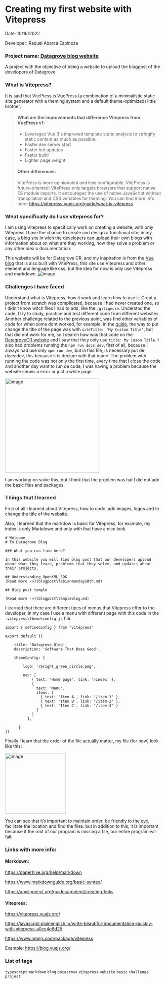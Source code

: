 # Creating my first website with Vitepress
 Date: 10/16/2022

Developer: Raquel Abarca Espinoza

### Project name: [Datagrove blog website](https://github.com/datagrovecr/datagrove_blog_website)
A project with the objective of being a website to upload the blogpost of the developers of Datagrove

### What is Vitepress?
It is said that VitePress is VuePress (a combination of a minimalistic static site generator with a theming system and a default theme-optimized) little brother.

> #### What are the improvements that difference Vitepress from VuePress v1:
> - Leverages Vue 3's improved template static analysis to stringify static content as much as possible.
> - Faster dev server start
> - Faster hot updates
> - Faster build
> - Lighter page weight
>
> #### Other differences:
> VitePress is more opinionated and less configurable.
> VitePress is future-oriented: VitePress only targets browsers that support native ES module imports. It encourages the use of native JavaScript without transpilation and CSS variables for theming.
> You can find more info here: https://vitepress.vuejs.org/guide/what-is-vitepress

### What specifically do I use vitepress for?
I am using Vitepress to specifically work on creating a website, with only Vitepress I have the chance to create and design a functional site, in my case, a blog site in wich the developers can upload their own blogs with information about on what are they working, how they solve a problem or any other idea o documentation.

This website will be for Datagrove CR, and my inspiration is from the [Vue blog](https://blog.vuejs.org/) that is also built with VitePress, this site use Vitepress and other element and lenguaje like css, but the idea for now is only use Vitepress and markdown.
![image](https://user-images.githubusercontent.com/110420288/196104431-971f6b47-53e8-4735-a3de-33e1b8433a4e.png)

### Challenges I have faced

Understand what is Vitepress, how it work and learn how to use it. 
Creat a project from scratch was complicated, because I had never created one, so I didn’t know witch files I had to add, like the `.gitignore`.
Understad the code, I try to study, practice and test different code from different websites.
Another challenge related to the previous point, was find other variables of code for when some dont worked, for example, in the [guide](https://vitepress.vuejs.org/guide/theme-nav), the way to put change the title of the page was with `siteTitle: ‘My Custom Title’`, but that did not work for me, so I search how was that code on the [DatagroveCR website](https://github.com/datagrovecr/website/blob/main/docs/.vitepress/config.js) and I saw that they only use `title: My Cusom Title`.
I also had problems running the `npm run docs:dev`, first of all, because I always had use only `npm run dev`, but in this file, is necessary put de docs:dev, this because it is declare with that name.
The problem with running the code was not only the first time, every time that I close the code and another day want to run de code, I was having a problem because the website shows a error or just a white page.

<img width="304" alt="image" src="https://user-images.githubusercontent.com/110420288/196098778-b15b97c5-2a59-4905-85bc-d4c0c5282215.png">

I am working on solve this, but I think that the problem was hat I did not add the basic files and packages. 

### Things that I learned
First of all I learned about Vitepress, how to code, add images, logos and to change the title of the website.

Also, I learned that the markdow is basic for Vitepress, for example, my index is only Markdown and only with that have a nice look.
```
# Welcome
# To Datagrove Blog

### What you can find here?

In this website you will find blog post that our developers upload about what they learn, problems that they solve, and updates about their projects.

## Understanding OpenXML SDK
[Read more ->](blogpost\fabianmonday10th.md)

## Blog post temple

[Read more ->](blogpost\templeblog.md)

```

I learned that there are different tipes of menus that Vitepress offer to the developer, in my case I use a menu with different page with this code in the `.vitepress\theme\config.js` file:
```
import { defineConfig } from 'vitepress'

export default ({

    title: 'Datagrove Blog',
    description: 'Software That Does Good',

    themeConfig: {
        
        logo: '/bright_green_circle.png',

        nav: [
            { text: 'Home page', link: '/index' },
            {
              text: 'Menu',
              items: [
                { text: 'Item A', link: '/item-1' },
                { text: 'Item B', link: '/item-2' },
                { text: 'Item C', link: '/item-3' }
              ]
            }
          ],

      }
})
```
Finally I learn that the order of the file actually matter, my file (for now) look like this:

<img width="196" alt="image" src="https://user-images.githubusercontent.com/110420288/196102138-f5628c4c-84e2-4d63-9577-4c42536dd8cc.png">

You can see that it’s important to maintain order, be friendly to the eye, facilitate the location and find the files. but in addition to this, it is important because if the root of our program is missing a file, our entire program will fail.

### Links with more info:

#### Markdown: 

https://paperhive.org/help/markdown

https://www.markdownguide.org/basic-syntax/

https://anvilproject.org/guides/content/creating-links

#### Vitepress:

https://vitepress.vuejs.org/

https://javascript.plainenglish.io/write-beautiful-documentation-quickly-with-vitepress-a0cc4e6d25

https://www.npmjs.com/package/vitepress

Example: https://blog.vuejs.org/

### List of tags

`typescript` `markdown` `blog` `datagrove` `vitepress` `website` `basic` `challenge` `project`

